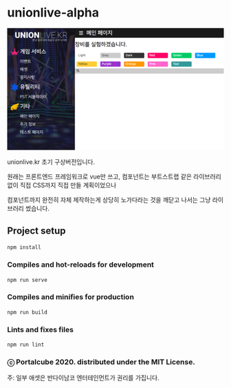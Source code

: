 # unionlive-alpha

![screenshot.png](screenshot.png)

unionlive.kr 초기 구상버전입니다.

원래는 프론트엔드 프레임워크로 vue만 쓰고, 컴포넌트는 부트스트랩 같은 라이브러리 없이 직접 CSS까지 직접 만들 계획이었으나

컴포넌트까지 완전히 자체 제작하는게 상당히 노가다라는 것을 깨닫고 나서는 그냥 라이브러리 썼습니다.

## Project setup

```
npm install
```

### Compiles and hot-reloads for development

```
npm run serve
```

### Compiles and minifies for production

```
npm run build
```

### Lints and fixes files

```
npm run lint
```

### ⓒ Portalcube 2020. distributed under the MIT License.

주: 일부 애셋은 반다이남코 엔터테인먼트가 권리를 가집니다.
